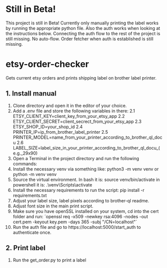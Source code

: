 # Still in Beta!
This project is still in Beta!
Currently only manually printing the label works by running the appropriate python file.
Also the auth works when looking at the instructions below.
Connecting the auth flow to the rest of the project is still missing. No auto-flow.
Order fetcher when auth is established is still missing.

# etsy-order-checker
Gets current etsy orders and prints shipping label on brother label printer.

## 1. Install manual
1. Clone directory and open it in the editor of your choice.
2. Add a .env file and store the following variables in there:
2.1 ETSY_CLIENT_KEY=client_key_from_your_etsy_app
2.2 ETSY_CLIENT_SECRET=client_secrect_from_your_etsy_app
2.3 ETSY_SHOP_ID=your_shop_id
2.4 PRINTER_IP=ip_from_brother_label_printer
2.5 PRINTER_MODEL=name_from_your_printer_according_to_brother_ql_docu
2.6 LABEL_SIZE=label_size_in_your_printer_according_to_brother_ql_docu_(e.g._29x90)
3. Open a Terminal in the project directory and run the following commands:
4. Install the necessary venv via something like: python3 -m venv venv or python -m venv venv
5. Source the virtual environment. In bash it is: source venv/bin/activate in powershell it is: .\venv\Scripts\activate
6. Install the necessary requirements to run the script: pip install -r requirements.txt
7. Adjust your label size, label pixels according to brother-ql readme.
8. Adjust font size in the main print script.
9. Make sure you have openSSL installed on your system, cd into the cert folder and run: ´openssl req -x509 -newkey rsa:4096 -nodes -out cert.pem -keyout key.pem -days 365 -subj "/CN=localhost"´
10. Run the auth file and go to https://localhost:5000/start_auth to authenticate once.

## 2. Print label
1. Run the get_order.py to print a label